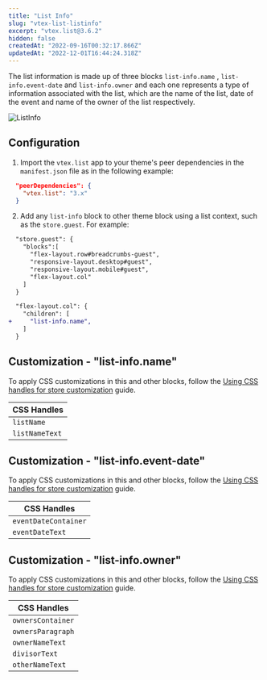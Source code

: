 ```yaml
---
title: "List Info"
slug: "vtex-list-listinfo"
excerpt: "vtex.list@3.6.2"
hidden: false
createdAt: "2022-09-16T00:32:17.866Z"
updatedAt: "2022-12-01T16:44:24.318Z"
---
```

The list information is made up of three blocks `list-info.name` , `list-info.event-date` and `list-info.owner` and each one represents a type of information associated with the list, which are the name of the list, date of the event and name of the owner of the list respectively.

![ListInfo](https://raw.githubusercontent.com/vtexdocs/dev-portal-content/main/images/vtex-list-listinfo-0.gif)

## Configuration

1. Import the `vtex.list` app to your theme's peer dependencies in the `manifest.json` file as in the following example:

```json
  "peerDependencies": {
    "vtex.list": "3.x"
  }
```

2. Add any `list-info` block to other theme block using a list context, such as the `store.guest`. For example:

```diff
  "store.guest": {
    "blocks":[
      "flex-layout.row#breadcrumbs-guest",
      "responsive-layout.desktop#guest",
      "responsive-layout.mobile#guest",
      "flex-layout.col"
    ]
  }

  "flex-layout.col": {
    "children": [
+     "list-info.name",
    ]
  }
```

## Customization - "list-info.name"

To apply CSS customizations in this and other blocks, follow the [Using CSS handles for store customization](https://developers.vtex.com/vtex-developer-docs/docs/vtex-io-documentation-using-css-handles-for-store-customization) guide.

| CSS Handles    |
| -------------- |
| `listName`     |
| `listNameText` |

## Customization - "list-info.event-date"

To apply CSS customizations in this and other blocks, follow the [Using CSS handles for store customization](https://developers.vtex.com/vtex-developer-docs/docs/vtex-io-documentation-using-css-handles-for-store-customization) guide.

| CSS Handles          |
| -------------------- |
| `eventDateContainer` |
| `eventDateText`      |

## Customization - "list-info.owner"

To apply CSS customizations in this and other blocks, follow the [Using CSS handles for store customization](https://developers.vtex.com/vtex-developer-docs/docs/vtex-io-documentation-using-css-handles-for-store-customization) guide.

| CSS Handles       |
| ----------------- |
| `ownersContainer` |
| `ownersParagraph` |
| `ownerNameText`   |
| `divisorText`     |
| `otherNameText`   |